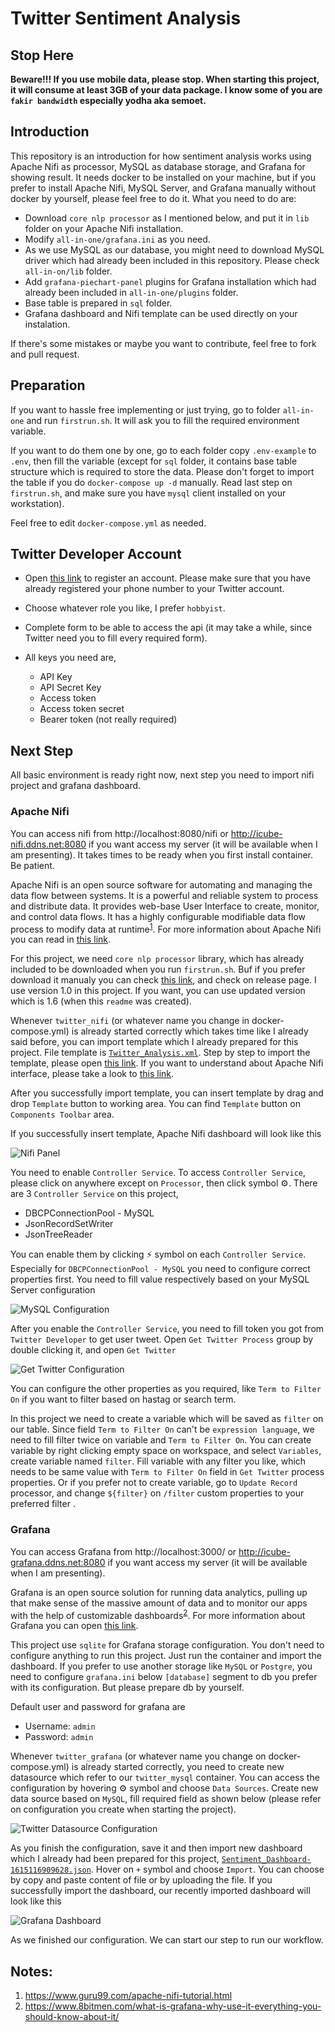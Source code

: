 # Twitter Sentiment Analysis

## Stop Here
<strong>Beware!!! If you use mobile data, please stop. When starting this project, it will consume at least 3GB of your data package. I know some of you are `fakir bandwidth` especially yodha aka semoet.</strong>

## Introduction
This repository is an introduction for how sentiment analysis works using Apache Nifi as processor, MySQL as database storage, and Grafana for showing result. It needs docker to be installed on your machine, but if you prefer to install Apache Nifi, MySQL Server, and Grafana manually without docker by yourself, please feel free to do it. What you need to do are:
* Download `core nlp processor` as I mentioned below, and put it in `lib` folder on your Apache Nifi installation.
* Modify `all-in-one/grafana.ini` as you need.
* As we use MySQL as our database, you might need to download MySQL driver which had already been included in this repository. Please check `all-in-on/lib` folder.
* Add `grafana-piechart-panel` plugins for Grafana installation which had already been included in `all-in-one/plugins` folder.
* Base table is prepared in `sql` folder.
* Grafana dashboard and Nifi template can be used directly on your instalation.

If there's some mistakes or maybe you want to contribute, feel free to fork and pull request.

## Preparation
If you want to hassle free implementing or just trying, go to folder `all-in-one` and run `firstrun.sh`. It will ask you to fill the required environment variable.

If you want to do them one by one, go to each folder copy `.env-example` to `.env`, then fill the variable (except for `sql` folder, it contains base table structure which is required to store the data. Please don't forget to import the table if you do `docker-compose up -d` manually. Read last step on `firstrun.sh`, and make sure you have `mysql` client installed on your workstation).

Feel free to edit `docker-compose.yml` as needed.

## Twitter Developer Account
* Open [this link](https://developer.twitter.com/en/apply-for-access) to register an account. Please make sure that you have already registered your phone number to your Twitter account.
* Choose whatever role you like, I prefer `hobbyist`.
* Complete form to be able to access the api (it may take a while, since Twitter need you to fill every required form).
* All keys you need are,
  
  * API Key
  * API Secret Key
  * Access token
  * Access token secret
  * Bearer token (not really required)

## Next Step
All basic environment is ready right now, next step you need to import nifi project and grafana dashboard.

### Apache Nifi
You can access nifi from http://localhost:8080/nifi or http://icube-nifi.ddns.net:8080 if you want access my server (it will be available when I am presenting). It takes times to be ready when you first install container. Be patient. 

Apache Nifi is an open source software for automating and managing the data flow between systems. It is a powerful and reliable system to process and distribute data. It provides web-base User Interface to create, monitor, and control data flows. It has a highly configurable modifiable data flow process to modify data at runtime<sup>[1](https://github.com/mbilgidhis/twitter-nlp#notes)</sup>. For more information about Apache Nifi you can read in [this link](https://nifi.apache.org/). 

For this project, we need `core nlp processor` library, which has already included to be downloaded when you run `firstrun.sh`. Buf if you prefer download it manualy you can check [this link](https://github.com/tspannhw/nifi-corenlp-processor), and check on release page. I use version 1.0 in this project. If you want, you can use updated version which is 1.6 (when this `readme` was created).

Whenever `twitter_nifi` (or whatever name you change in docker-compose.yml) is already started correctly which takes time like I already said before, you can import template which I already prepared for this project. File template is [`Twitter_Analysis.xml`](https://github.com/mbilgidhis/twitter-nlp/blob/master/Twitter_Analysis.xml). Step by step to import the template, please open [this link](https://docs.cloudera.com/HDPDocuments/HDF3/HDF-3.1.1/bk_user-guide/content/Import_Template.html). If you want to understand about Apache Nifi interface, please take a look to [this link](https://docs.cloudera.com/HDPDocuments/HDF3/HDF-3.1.1/bk_user-guide/content/User_Interface.html).

After you successfully import template, you can insert template by drag and drop `Template` button to working area. You can find `Template` button on `Components Toolbar` area. 

If you successfully insert template, Apache Nifi dashboard will look like this

![Nifi Panel](https://github.com/mbilgidhis/twitter-nlp/blob/master/images/nifi-panel.png)

You need to enable `Controller Service`. To access `Controller Service`, please click on anywhere except on `Processor`, then click symbol ⚙️. There are 3 `Controller Service` on this project,

* DBCPConnectionPool - MySQL
* JsonRecordSetWriter
* JsonTreeReader

You can enable them by clicking ⚡ symbol on each `Controller Service`. Especially for `DBCPConnectionPool - MySQL` you need to configure correct properties first. You need to fill value respectively based on your MySQL Server configuration

![MySQL Configuration](https://github.com/mbilgidhis/twitter-nlp/blob/master/images/mysql-controller.png)

After you enable the `Controller Service`, you need to fill token you got from `Twitter Developer` to get user tweet. Open `Get Twitter Process` group by double clicking it, and open `Get Twitter`

![Get Twitter Configuration](https://github.com/mbilgidhis/twitter-nlp/blob/master/images/twitter-processor.png)

You can configure the other properties as you required, like `Term to Filter On` if you want to filter based on hastag or search term.

In this project we need to create a variable which will be saved as `filter` on our table. Since field `Term to Filter On` can't be `expression language`, we need to fill filter twice on variable and `Term to Filter On`. You can create variable by right clicking empty space on workspace, and select `Variables`, create variable named `filter`. Fill variable with any filter you like, which needs to be same value with `Term to Filter On` field in `Get Twitter` process properties. Or if you prefer not to create variable, go to `Update Record` processor, and change `${filter}` on `/filter` custom properties to your preferred filter .

### Grafana
You can access Grafana from http://localhost:3000/ or http://icube-grafana.ddns.net:8080 if you want access my server (it will be available when I am presenting).

Grafana is an open source solution for running data analytics, pulling up that make sense of the massive amount of data and to monitor our apps with the help of customizable dashboards<sup>[2](https://github.com/mbilgidhis/twitter-nlp#notes)</sup>. For more information about Grafana you can open [this link](https://grafana.com/).

This project use `sqlite` for Grafana storage configuration. You don't need to configure anything to run this project. Just run the container and import the dashboard. If you prefer to use another storage like `MySQL` or `Postgre`, you need to configure `grafana.ini` below `[database]` segment to db you prefer with its configuration. But please prepare db by yourself.

Default user and password for grafana are

* Username: `admin`
* Password: `admin`  

Whenever `twitter_grafana` (or whatever name you change on docker-compose.yml) is already started correctly, you need to create new datasource which refer to our `twitter_mysql` container. You can access the configuration by hovering ⚙️ symbol and choose `Data Sources`. Create new data source based on `MySQL`, fill required field as shown below (please refer on configuration you create when starting the project).


![Twitter Datasource Configuration](https://github.com/mbilgidhis/twitter-nlp/blob/master/images/twitter-datasource.png)

As you finish the configuration, save it and then import new dashboard which I already had been prepared for this project, [`Sentiment_Dashboard-1615116909628.json`](https://github.com/mbilgidhis/twitter-nlp/blob/master/Sentiment_Dashboard-1615116909628.json). Hover on `+` symbol and choose `Import`. You can choose by copy and paste content of file or by uploading the file. If you successfully import the dashboard, our recently imported dashboard will look like this

![Grafana Dashboard](https://github.com/mbilgidhis/twitter-nlp/blob/master/images/grafana-dashboard.png)

As we finished our configuration. We can start our step to run our workflow.

## Notes:

1. https://www.guru99.com/apache-nifi-tutorial.html
2. https://www.8bitmen.com/what-is-grafana-why-use-it-everything-you-should-know-about-it/